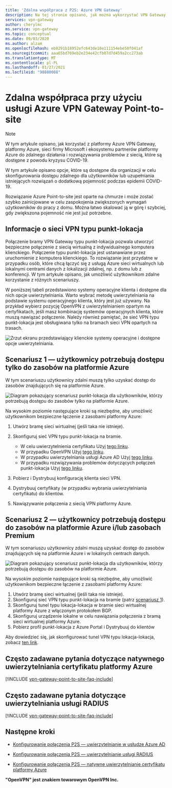 ```yaml
---
title: 'Zdalna współpraca z P2S: Azure VPN Gateway'
description: Na tej stronie opisano, jak można wykorzystać VPN Gateway, aby umożliwić pracę zdalną z powodu COVID-19 Pandemic.
services: vpn-gateway
author: cherylmc
ms.service: vpn-gateway
ms.topic: conceptual
ms.date: 09/03/2020
ms.author: alzam
ms.openlocfilehash: eb0291b18952efc643de18e111154ebe58f041af
ms.sourcegitcommit: aaa65bd769eb2e234e42cfb07d7d459a2cc273ab
ms.translationtype: MT
ms.contentlocale: pl-PL
ms.lasthandoff: 01/27/2021
ms.locfileid: "98880088"
---
```

# <a name="remote-work-using-azure-vpn-gateway-point-to-site"></a>Zdalna współpraca przy użyciu usługi Azure VPN Gateway Point-to-site

>[!NOTE]
>W tym artykule opisano, jak korzystać z platformy Azure VPN Gateway, platformy Azure, sieci firmy Microsoft i ekosystemu partnerów platformy Azure do zdalnego działania i rozwiązywania problemów z siecią, które są dostępne z powodu kryzysu COVID-19.
>

W tym artykule opisano opcje, które są dostępne dla organizacji w celu skonfigurowania dostępu zdalnego dla użytkowników lub uzupełniania istniejących rozwiązań o dodatkową pojemność podczas epidemii COVID-19.

Rozwiązanie Azure Point-to-site jest oparte na chmurze i może zostać szybko zainicjowane w celu zaspokojenia zwiększonych wymagań użytkowników do pracy z domu. Można łatwo skalować ją w górę i szybciej, gdy zwiększona pojemność nie jest już potrzebne.

## <a name="about-point-to-site-vpn"></a><a name="p2s"></a>Informacje o sieci VPN typu punkt-lokacja

Połączenie bramy VPN Gateway typu punkt-lokacja pozwala utworzyć bezpieczne połączenie z siecią wirtualną z indywidualnego komputera klienckiego. Połączenie typu punkt-lokacja jest ustanawiane przez uruchomienie z komputera klienckiego. To rozwiązanie jest przydatne w przypadku osób, które chcą łączyć się z usługą Azure sieci wirtualnych lub lokalnymi centrami danych z lokalizacji zdalnej, np. z domu lub z konferencji. W tym artykule opisano, jak umożliwić użytkownikom zdalne korzystanie z różnych scenariuszy.

W poniższej tabeli przedstawiono systemy operacyjne klienta i dostępne dla nich opcje uwierzytelniania. Warto wybrać metodę uwierzytelniania na podstawie systemu operacyjnego klienta, który jest już używany. Na przykład wybierz pozycję OpenVPN z uwierzytelnianiem opartym na certyfikatach, jeśli masz kombinację systemów operacyjnych klienta, które muszą nawiązać połączenie. Należy również pamiętać, że sieć VPN typu punkt-lokacja jest obsługiwana tylko na bramach sieci VPN opartych na trasach.

![Zrzut ekranu przedstawiający klienckie systemy operacyjne i dostępne opcje uwierzytelniania.](./media/working-remotely-support/ostable.png "System operacyjny")

## <a name="scenario-1---users-need-access-to-resources-in-azure-only"></a><a name="scenario1"></a>Scenariusz 1 — użytkownicy potrzebują dostępu tylko do zasobów na platformie Azure

W tym scenariuszu użytkownicy zdalni muszą tylko uzyskać dostęp do zasobów znajdujących się na platformie Azure.

![Diagram pokazujący scenariusz punkt-lokacja dla użytkowników, którzy potrzebują dostępu do zasobów tylko na platformie Azure.](./media/working-remotely-support/scenario1.png "Scenariusz 1")

Na wysokim poziomie następujące kroki są niezbędne, aby umożliwić użytkownikom bezpieczne łączenie z zasobami platformy Azure:

1. Utwórz bramę sieci wirtualnej (jeśli taka nie istnieje).
2. Skonfiguruj sieć VPN typu punkt-lokacja na bramie.

   * W celu uwierzytelnienia certyfikatu Użyj [tego linku](vpn-gateway-howto-point-to-site-resource-manager-portal.md#creategw).
   * W przypadku OpenVPN Użyj [tego linku](vpn-gateway-howto-openvpn.md).
   * W przypadku uwierzytelniania usługi Azure AD Użyj [tego linku](openvpn-azure-ad-tenant.md).
   * W przypadku rozwiązywania problemów dotyczących połączeń punkt-lokacja Użyj [tego linku](vpn-gateway-troubleshoot-vpn-point-to-site-connection-problems.md).
3. Pobierz i Dystrybuuj konfigurację klienta sieci VPN.
4. Dystrybuuj certyfikaty (w przypadku wybrania uwierzytelniania certyfikatu) do klientów.
5. Nawiązywanie połączenia z siecią VPN platformy Azure.

## <a name="scenario-2---users-need-access-to-resources-in-azure-andor-on-prem-resources"></a><a name="scenario2"></a>Scenariusz 2 — użytkownicy potrzebują dostępu do zasobów na platformie Azure i/lub zasobach Premium

W tym scenariuszu użytkownicy zdalni muszą uzyskać dostęp do zasobów znajdujących się na platformie Azure i w lokalnych centrach danych.

![Diagram pokazujący scenariusz punkt-lokacja dla użytkowników, którzy potrzebują dostępu do zasobów na platformie Azure.](./media/working-remotely-support/scenario2.png "Scenariusz 2")

Na wysokim poziomie następujące kroki są niezbędne, aby umożliwić użytkownikom bezpieczne łączenie z zasobami platformy Azure:

1. Utwórz bramę sieci wirtualnej (jeśli taka nie istnieje).
2. Skonfiguruj sieć VPN typu punkt-lokacja na bramie (patrz [scenariusz 1](#scenario1)).
3. Skonfiguruj tunel typu lokacja-lokacja w bramie sieci wirtualnej platformy Azure z włączonym protokołem BGP.
4. Skonfiguruj urządzenie lokalne w celu nawiązania połączenia z bramą sieci wirtualnej platformy Azure.
5. Pobierz profil punkt-lokacja z Azure Portal i Dystrybuuj do klientów

Aby dowiedzieć się, jak skonfigurować tunel VPN typu lokacja-lokacja, zobacz [ten link](./tutorial-site-to-site-portal.md).

## <a name="faq-for-native-azure-certificate-authentication"></a><a name="faqcert"></a>Często zadawane pytania dotyczące natywnego uwierzytelniania certyfikatu platformy Azure

[!INCLUDE [vpn-gateway-point-to-site-faq-include](../../includes/vpn-gateway-faq-p2s-azurecert-include.md)]

## <a name="faq-for-radius-authentication"></a><a name="faqradius"></a>Często zadawane pytania dotyczące uwierzytelniania usługi RADIUS

[!INCLUDE [vpn-gateway-point-to-site-faq-include](../../includes/vpn-gateway-faq-p2s-radius-include.md)]

## <a name="next-steps"></a>Następne kroki

* [Konfigurowanie połączenia P2S — uwierzytelnianie w usłudze Azure AD](openvpn-azure-ad-tenant.md)

* [Konfigurowanie połączenia P2S — uwierzytelnianie usługi RADIUS](point-to-site-how-to-radius-ps.md)

* [Konfigurowanie połączenia P2S — natywne uwierzytelnianie certyfikatu platformy Azure](vpn-gateway-howto-point-to-site-rm-ps.md)

**"OpenVPN" jest znakiem towarowym OpenVPN Inc.**